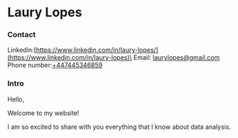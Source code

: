 # Laury Lopes

### Contact
Linkedin:[https://www.linkedin.com/in/laury-lopes/](https://www.linkedin.com/in/laury-lopes)\
Email: [laurylopes@gmail.com](laurylopes@gmail.com)\
Phone number:[+447445346859](tel:0447445346859)

### Intro
Hello, 

Welcome to my website! 

I am so excited to share with you everything that I know about data analysis. 

